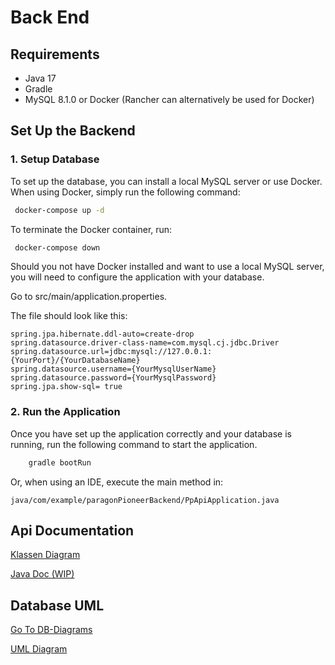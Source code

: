 # Back End
## Requirements
- Java 17
- Gradle
- MySQL 8.1.0 or Docker (Rancher can alternatively be used for Docker)

## Set Up the Backend

### 1. Setup Database

To set up the database, you can install a local MySQL server or use Docker. When using Docker, simply run the following command:
    
```bash
 docker-compose up -d
```

To terminate the Docker container, run:

```bash
 docker-compose down
```

Should you not have Docker installed and want to use a local MySQL server, you will need to configure the application with your database.

Go to src/main/application.properties.

The file should look like this:

    spring.jpa.hibernate.ddl-auto=create-drop
    spring.datasource.driver-class-name=com.mysql.cj.jdbc.Driver
    spring.datasource.url=jdbc:mysql://127.0.0.1:{YourPort}/{YourDatabaseName}
    spring.datasource.username={YourMysqlUserName}
    spring.datasource.password={YourMysqlPassword}
    spring.jpa.show-sql= true

### 2. Run the Application

Once you have set up the application correctly and your database is running, run the following command to start the application.

```bash
    gradle bootRun
```

Or, when using an IDE, execute the main method in:

    java/com/example/paragonPioneerBackend/PpApiApplication.java


## Api Documentation

[Klassen Diagram](./Documentation/Code/src.png)

[Java Doc (WIP)]([https://htmlpreview.github.io/?https://raw.githubusercontent.com/LF12-ParagonPioneer/ParagonPioneer-BeParagonPioneer-Be/tree/develop/Documentation/Java/index.html](https://raw.githubusercontent.com/LF12-ParagonPioneer/ParagonPioneer-Be/develop/Documentation/Java/index.html))

## Database UML

[Go To DB-Diagrams](https://dbdiagram.io/d/PP-PR-655c68de3be14957876943d3)

[UML Diagram](./Documentation/Database/ppAssemblyLineBa.png)

